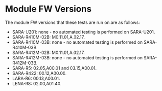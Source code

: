 # Module FW Versions
The module FW versions that these tests are run on are as follows:

- SARA-U201: none - no automated testing is performed on SARA-U201.
- SARA-R410M-02B: M0.11.01,A.02.17.
- SARA-R410M-03B: none - no automated testing is performed on SARA-R410M-03B.
- SARA-R412M-02B: M0.11.01,A.02.17.
- SARA-R412M-03B: none - no automated testing is performed on SARA-R412M-03B.
- SARA-R5: 02.05,A00.01 and 03.15,A00.01.
- SARA-R422: 00.12,A00.00.
- LARA-R6: 00.13,A00.01.
- LENA-R8: 02.00,A01.40.
